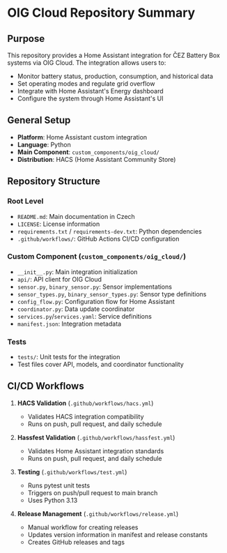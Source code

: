 

# OIG Cloud Repository Summary

## Purpose
This repository provides a Home Assistant integration for ČEZ Battery Box systems via OIG Cloud. The integration allows users to:
- Monitor battery status, production, consumption, and historical data
- Set operating modes and regulate grid overflow
- Integrate with Home Assistant's Energy dashboard
- Configure the system through Home Assistant's UI

## General Setup
- **Platform**: Home Assistant custom integration
- **Language**: Python
- **Main Component**: `custom_components/oig_cloud/`
- **Distribution**: HACS (Home Assistant Community Store)

## Repository Structure

### Root Level
- `README.md`: Main documentation in Czech
- `LICENSE`: License information
- `requirements.txt` / `requirements-dev.txt`: Python dependencies
- `.github/workflows/`: GitHub Actions CI/CD configuration

### Custom Component (`custom_components/oig_cloud/`)
- `__init__.py`: Main integration initialization
- `api/`: API client for OIG Cloud
- `sensor.py`, `binary_sensor.py`: Sensor implementations
- `sensor_types.py`, `binary_sensor_types.py`: Sensor type definitions
- `config_flow.py`: Configuration flow for Home Assistant
- `coordinator.py`: Data update coordinator
- `services.py`/`services.yaml`: Service definitions
- `manifest.json`: Integration metadata

### Tests
- `tests/`: Unit tests for the integration
- Test files cover API, models, and coordinator functionality

## CI/CD Workflows

1. **HACS Validation** (`.github/workflows/hacs.yml`)
   - Validates HACS integration compatibility
   - Runs on push, pull request, and daily schedule

2. **Hassfest Validation** (`.github/workflows/hassfest.yml`)
   - Validates Home Assistant integration standards
   - Runs on push, pull request, and daily schedule

3. **Testing** (`.github/workflows/test.yml`)
   - Runs pytest unit tests
   - Triggers on push/pull request to main branch
   - Uses Python 3.13

4. **Release Management** (`.github/workflows/release.yml`)
   - Manual workflow for creating releases
   - Updates version information in manifest and release constants
   - Creates GitHub releases and tags

